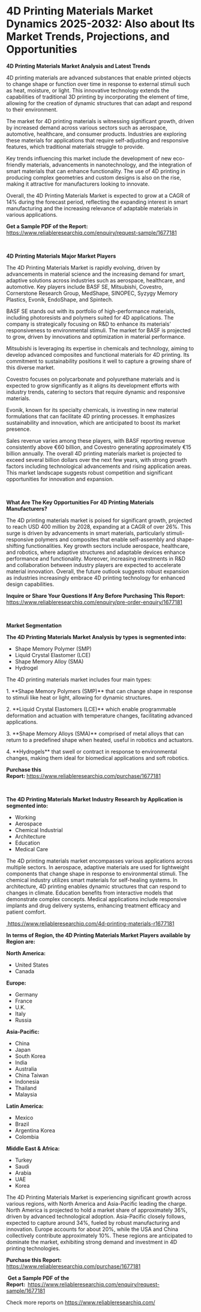 <p><h1>4D Printing Materials Market Dynamics 2025-2032: Also about Its Market Trends, Projections, and Opportunities</h1></p><p><strong>4D Printing Materials Market Analysis and Latest Trends</strong></p>
<p><p>4D printing materials are advanced substances that enable printed objects to change shape or function over time in response to external stimuli such as heat, moisture, or light. This innovative technology extends the capabilities of traditional 3D printing by incorporating the element of time, allowing for the creation of dynamic structures that can adapt and respond to their environment.</p><p>The market for 4D printing materials is witnessing significant growth, driven by increased demand across various sectors such as aerospace, automotive, healthcare, and consumer products. Industries are exploring these materials for applications that require self-adjusting and responsive features, which traditional materials struggle to provide. </p><p>Key trends influencing this market include the development of new eco-friendly materials, advancements in nanotechnology, and the integration of smart materials that can enhance functionality. The use of 4D printing in producing complex geometries and custom designs is also on the rise, making it attractive for manufacturers looking to innovate.</p><p>Overall, the 4D Printing Materials Market is expected to grow at a CAGR of 14% during the forecast period, reflecting the expanding interest in smart manufacturing and the increasing relevance of adaptable materials in various applications.</p></p>
<p><strong>Get a Sample PDF of the Report:&nbsp;</strong> <a href="https://www.reliableresearchiq.com/enquiry/request-sample/1677181?utm_campaign=2302&utm_medium=2&utm_source=Github&utm_content=ia&utm_term=24032025&utm_id=4d-printing-materials">https://www.reliableresearchiq.com/enquiry/request-sample/1677181</a></p>
<p>&nbsp;</p>
<p><strong>4D Printing Materials Major Market Players</strong></p>
<p><p>The 4D Printing Materials Market is rapidly evolving, driven by advancements in material science and the increasing demand for smart, adaptive solutions across industries such as aerospace, healthcare, and automotive. Key players include BASF SE, Mitsubishi, Covestro, Cornerstone Research Group, MedShape, SINOPEC, Syzygy Memory Plastics, Evonik, EndoShape, and Spintech.</p><p>BASF SE stands out with its portfolio of high-performance materials, including photoresists and polymers suited for 4D applications. The company is strategically focusing on R&D to enhance its materials’ responsiveness to environmental stimuli. The market for BASF is projected to grow, driven by innovations and optimization in material performance.</p><p>Mitsubishi is leveraging its expertise in chemicals and technology, aiming to develop advanced composites and functional materials for 4D printing. Its commitment to sustainability positions it well to capture a growing share of this diverse market. </p><p>Covestro focuses on polycarbonate and polyurethane materials and is expected to grow significantly as it aligns its development efforts with industry trends, catering to sectors that require dynamic and responsive materials.</p><p>Evonik, known for its specialty chemicals, is investing in new material formulations that can facilitate 4D printing processes. It emphasizes sustainability and innovation, which are anticipated to boost its market presence.</p><p>Sales revenue varies among these players, with BASF reporting revenue consistently above €60 billion, and Covestro generating approximately €15 billion annually. The overall 4D printing materials market is projected to exceed several billion dollars over the next few years, with strong growth factors including technological advancements and rising application areas. This market landscape suggests robust competition and significant opportunities for innovation and expansion.</p></p>
<p>&nbsp;</p>
<p><strong>What Are The Key Opportunities For 4D Printing Materials Manufacturers?</strong></p>
<p><p>The 4D printing materials market is poised for significant growth, projected to reach USD 400 million by 2028, expanding at a CAGR of over 26%. This surge is driven by advancements in smart materials, particularly stimuli-responsive polymers and composites that enable self-assembly and shape-shifting functionalities. Key growth sectors include aerospace, healthcare, and robotics, where adaptive structures and adaptable devices enhance performance and functionality. Moreover, increasing investments in R&D and collaboration between industry players are expected to accelerate material innovation. Overall, the future outlook suggests robust expansion as industries increasingly embrace 4D printing technology for enhanced design capabilities.</p></p>
<p><strong>Inquire or Share Your Questions If Any Before Purchasing This Report:</strong> <a href="https://www.reliableresearchiq.com/enquiry/pre-order-enquiry/1677181?utm_campaign=2302&utm_medium=2&utm_source=Github&utm_content=ia&utm_term=24032025&utm_id=4d-printing-materials">https://www.reliableresearchiq.com/enquiry/pre-order-enquiry/1677181</a></p>
<p>&nbsp;</p>
<p><strong>Market Segmentation</strong></p>
<p><strong>The 4D Printing Materials Market Analysis by types is segmented into:</strong></p>
<p><ul><li>Shape Memory Polymer (SMP)</li><li>Liquid Crystal Elastomer (LCE)</li><li>Shape Memory Alloy (SMA)</li><li>Hydrogel</li></ul></p>
<p><p>The 4D printing materials market includes four main types: </p><p>1. **Shape Memory Polymers (SMP)** that can change shape in response to stimuli like heat or light, allowing for dynamic structures.</p><p>2. **Liquid Crystal Elastomers (LCE)** which enable programmable deformation and actuation with temperature changes, facilitating advanced applications.</p><p>3. **Shape Memory Alloys (SMA)** comprised of metal alloys that can return to a predefined shape when heated, useful in robotics and actuators.</p><p>4. **Hydrogels** that swell or contract in response to environmental changes, making them ideal for biomedical applications and soft robotics.</p></p>
<p><strong>Purchase this Report:&nbsp;</strong><a href="https://www.reliableresearchiq.com/purchase/1677181?utm_campaign=2302&utm_medium=2&utm_source=Github&utm_content=ia&utm_term=24032025&utm_id=4d-printing-materials">https://www.reliableresearchiq.com/purchase/1677181</a></p>
<p>&nbsp;</p>
<p><strong>The 4D Printing Materials Market Industry Research by Application is segmented into:</strong></p>
<p><ul><li>Working</li><li>Aerospace</li><li>Chemical Industrial</li><li>Architecture</li><li>Education</li><li>Medical Care</li></ul></p>
<p><p>The 4D printing materials market encompasses various applications across multiple sectors. In aerospace, adaptive materials are used for lightweight components that change shape in response to environmental stimuli. The chemical industry utilizes smart materials for self-healing systems. In architecture, 4D printing enables dynamic structures that can respond to changes in climate. Education benefits from interactive models that demonstrate complex concepts. Medical applications include responsive implants and drug delivery systems, enhancing treatment efficacy and patient comfort.</p></p>
<p><a href="https://www.reliableresearchiq.com/4d-printing-materials-r1677181?utm_campaign=2302&utm_medium=2&utm_source=Github&utm_content=ia&utm_term=24032025&utm_id=4d-printing-materials">&nbsp;https://www.reliableresearchiq.com/4d-printing-materials-r1677181</a></p>
<p><strong>In terms of Region, the 4D Printing Materials Market Players available by Region are:</strong></p>
<p>
    <p> <strong> North America: </strong>
        <ul>
            <li>United States</li>
            <li>Canada</li>
        </ul>
        </p> 
    <p> <strong> Europe: </strong>
        <ul>
            <li>Germany</li>
            <li>France</li>
            <li>U.K.</li>
            <li>Italy</li>
            <li>Russia</li>
        </ul>
        </p> 
    <p> <strong> Asia-Pacific: </strong>
        <ul>
            <li>China</li>
            <li>Japan</li>
            <li>South Korea</li>
            <li>India</li>
            <li>Australia</li>
            <li>China Taiwan</li>
            <li>Indonesia</li>
            <li>Thailand</li>
            <li>Malaysia</li>
        </ul>
        </p> 
    <p> <strong> Latin America: </strong>
        <ul>
            <li>Mexico</li>
            <li>Brazil</li>
            <li>Argentina Korea</li>
            <li>Colombia</li>
        </ul>
        </p> 
    <p> <strong> Middle East & Africa: </strong>
        <ul>
            <li>Turkey</li>
            <li>Saudi</li>
            <li>Arabia</li>
            <li>UAE</li>
            <li>Korea</li>
        </ul>
    </p>
    </p>
<p><p>The 4D Printing Materials Market is experiencing significant growth across various regions, with North America and Asia-Pacific leading the charge. North America is projected to hold a market share of approximately 36%, driven by advanced technological adoption. Asia-Pacific closely follows, expected to capture around 34%, fueled by robust manufacturing and innovation. Europe accounts for about 20%, while the USA and China collectively contribute approximately 10%. These regions are anticipated to dominate the market, exhibiting strong demand and investment in 4D printing technologies.</p></p>
<p><strong>Purchase this Report: </strong><a href="https://www.reliableresearchiq.com/purchase/1677181?utm_campaign=2302&utm_medium=2&utm_source=Github&utm_content=ia&utm_term=24032025&utm_id=4d-printing-materials">https://www.reliableresearchiq.com/purchase/1677181</a></p>
<p>&nbsp;<strong>Get a Sample PDF of the Report:&nbsp;&nbsp;</strong><a href="https://www.reliableresearchiq.com/enquiry/request-sample/1677181?utm_campaign=2302&utm_medium=2&utm_source=Github&utm_content=ia&utm_term=24032025&utm_id=4d-printing-materials">https://www.reliableresearchiq.com/enquiry/request-sample/1677181</a></p>
<p><strong></strong></p>
<p>Check more reports on <a href="https://www.reliableresearchiq.com/?utm_campaign=2302&utm_medium=2&utm_source=Github&utm_content=ia&utm_term=24032025&utm_id=4d-printing-materials">https://www.reliableresearchiq.com/</a></p>